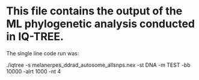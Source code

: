 # This file contains the output of the ML phylogenetic analysis conducted in IQ-TREE. 

The single line code run was:

./iqtree -s melanerpes_ddrad_autosome_allsnps.nex -st DNA -m TEST -bb 10000 -alrt 1000 -nt 4 
